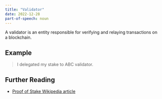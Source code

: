```yaml
---
title: "Validator"
date: 2022-12-28
part-of-speech: noun
---
```


A validator is an entity responsible for verifying and relaying transactions on a blockchain.
## Example

> I delegated my stake to ABC validator.

## Further Reading
- [Proof of Stake Wikipedia article](https://en.wikipedia.org/wiki/Proof_of_stake#Validator)
